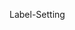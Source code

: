 Label-Setting
<View>
  <View style="display:flex;align-items:start;gap:8px;flex-direction:row">
    <Text name="text" value="$extracted_text"/>
    <Labels name="label" toName="text" showInline="false">
      <Label value="BOOKING" background="red"/>
      <Label value="CARRIER" background="darkblue"/>
      <Label value="CY_DATE" background="darkblue"/>
      <Label value="DESTINATION" background="yellow"/>
      <Label value="ETA" background="darkcyan"/>
      <Label value="ETD" background="darkgreen"/>
      <Label value="FEEDER" background="darkorange"/>
      <Label value="PORT" background="green"/>
      <Label value="RETURN" background="purple"/>
      <Label value="TEMP" background="orange"/>
      <Label value="VESSEL" background="darkred"/>
      <Label value="VOLUME" background="blue"/>
    </Labels>
  </View>
</View>
